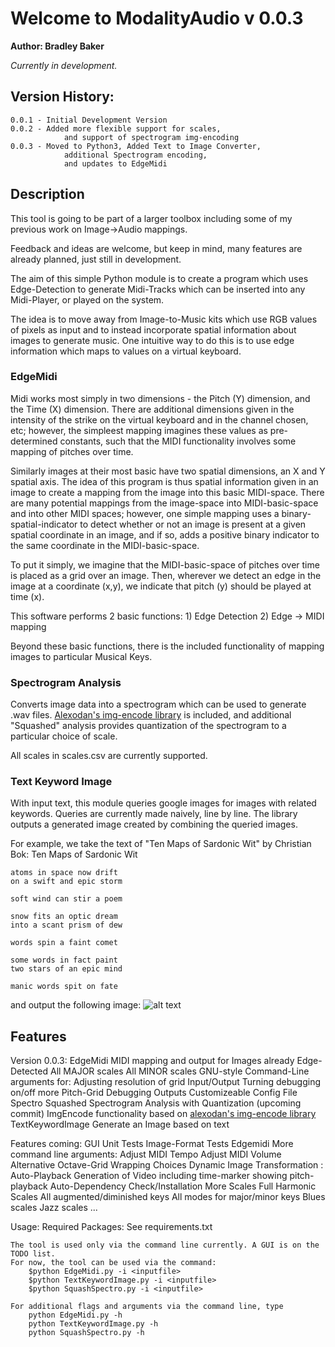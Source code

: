 # Welcome to ModalityAudio v 0.0.3
**Author: Bradley Baker**

*Currently in development.*

## Version History:
	0.0.1 - Initial Development Version
	0.0.2 - Added more flexible support for scales, 
            	and support of spectrogram img-encoding
	0.0.3 - Moved to Python3, Added Text to Image Converter, 
            	additional Spectrogram encoding, 
            	and updates to EdgeMidi

## Description

This tool is going to be part of a larger toolbox including some of my previous work on Image->Audio mappings.  

Feedback and ideas are welcome, but keep in mind, many features are already planned, just still in development.

The aim of this simple Python module is to create a program which uses Edge-Detection to generate Midi-Tracks 
which can be inserted into any Midi-Player, or played on the system. 

The idea is to move away from Image-to-Music kits which use RGB values of pixels as input and to instead incorporate 
spatial information about images to generate music. One intuitive way to do this is to use edge information which maps to 
values on a virtual keyboard. 

### EdgeMidi

Midi works most simply in two dimensions - the Pitch (Y) dimension, and the Time (X) dimension. There are additional 
dimensions given in the intensity of the strike on the virtual keyboard and in the channel chosen, etc; however, the simpleest
mapping imagines these values as pre-determined constants, such that the MIDI functionality involves some mapping of 
pitches over time. 

Similarly images at their most basic have two spatial dimensions, an X and Y spatial axis. The idea of this program is 
thus spatial information given in an image to create a mapping from the image into this basic MIDI-space. There are 
many potential mappings from the image-space into MIDI-basic-space and into other MIDI spaces; however, one simple 
mapping uses a binary-spatial-indicator to detect whether or not an image is present at a given spatial coordinate in an 
image, and if so, adds a positive binary indicator to the same coordinate in the MIDI-basic-space. 

To put it simply, we imagine that the MIDI-basic-space of pitches over time is placed as a grid over an image. Then, wherever
we detect an edge in the image at a coordinate (x,y), we indicate that pitch (y) should be played at time (x). 

This software performs 2 basic functions:
	1) Edge Detection
	2) Edge -> MIDI mapping 
	
Beyond these basic functions, there is the included functionality of mapping images to particular Musical Keys.

### Spectrogram Analysis

Converts image data into a spectrogram which can be used to generate .wav files.
[Alexodan's img-encode library](https://github.com/alexadam/img-encode) is included,
and additional "Squashed" analysis provides quantization of the spectrogram
to a particular choice of scale.

All scales in scales.csv are currently supported.

### Text Keyword Image

With input text, this module queries google images for images with related keywords.
Queries are currently made naively, line by line.
The library outputs a generated image created by combining the queried images.

For example, we take the text of "Ten Maps of Sardonic Wit" by Christian Bok:
    Ten Maps of Sardonic Wit

    atoms in space now drift
    on a swift and epic storm
    
    soft wind can stir a poem
    
    snow fits an optic dream
    into a scant prism of dew
    
    words spin a faint comet
    
    some words in fact paint
    two stars of an epic mind
    
    manic words spit on fate

and output the following image:
![alt text](https://raw.githubusercontent.com/bbradt/ModalityAudio/master/output/example/example.png)

## Features

Version 0.0.3:
    EdgeMidi
		MIDI mapping and output for Images already Edge-Detected
		All MAJOR scales
		All MINOR scales
		GNU-style Command-Line arguments for: 
			Adjusting resolution of grid
			Input/Output
			Turning debugging on/off
			more 
		Pitch-Grid Debugging Outputs
		Customizeable Config File
	Spectro
    	Squashed Spectrogram Analysis with Quantization (upcoming commit)
    	ImgEncode functionality
    		based on [alexodan's img-encode library](https://github.com/alexadam/img-encode)
    TextKeywordImage
        Generate an Image based on text

Features coming:
   GUI
	Unit Tests
	Image-Format Tests
	Edgemidi
    	More command line arguments:
    		Adjust MIDI Tempo
    		Adjust MIDI Volume
    	Alternative Octave-Grid Wrapping Choices
    	Dynamic Image Transformation : 
    	Auto-Playback
    	Generation of Video including time-marker showing pitch-playback 
    	Auto-Dependency Check/Installation
	More Scales
		Full Harmonic Scales
		All augmented/diminished keys
		All modes for major/minor keys
		Blues scales
		Jazz scales 
		...
	
Usage: 
	Required Packages:
		See requirements.txt

	The tool is used only via the command line currently. A GUI is on the TODO list.
	For now, the tool can be used via the command:
		$python EdgeMidi.py -i <inputfile> 
		$python TextKeywordImage.py -i <inputfile>
		$python SquashSpectro.py -i <inputfile>
	
	For additional flags and arguments via the command line, type 
		python EdgeMidi.py -h 
		python TextKeywordImage.py -h
		python SquashSpectro.py -h
